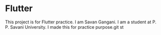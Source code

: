 # Flutter
This project is for Flutter practice. I am Savan Gangani. I am a student at P. P. Savani University. I made this for practice purpose.git st